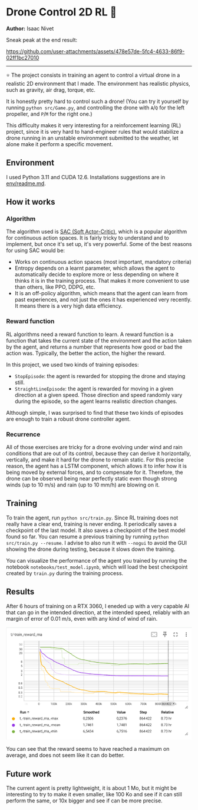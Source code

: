 # Drone Control 2D RL 🚁

**Author:** Isaac Nivet

Sneak peak at the end result:

https://github.com/user-attachments/assets/478e57de-5fc4-4633-86f9-02ff1bc27010

---

⭐ The project consists in training an agent to control a virtual drone in a realistic 2D environment that I made. The environment has realistic physics, such as gravity, air drag, torque, etc.

It is honestly pretty hard to control such a drone! (You can try it yourself by running `python src/Game.py`, and controlling the drone with `A`/`Q` for the left propeller, and `P`/`M` for the right one.)

This difficulty makes it very interesting for a reinforcement learning (RL) project, since it is very hard to hand-engineer rules that would stabilize a drone running in an unstable environment submitted to the weather, let alone make it perform a specific movement.

## Environment

I used Python 3.11 and CUDA 12.6. Installations suggestions are in [env/readme.md](env/readme.md).

## How it works

### Algorithm

The algorithm used is [SAC (Soft Actor-Critic)](https://spinningup.openai.com/en/latest/algorithms/sac.html), which is a popular algorithm for continuous action spaces. It is fairly tricky to understand and to implement, but once it's set up, it's very powerful. Some of the best reasons for using SAC would be:

- Works on continuous action spaces (most important, mandatory criteria)
- Entropy depends on a learnt parameter, which allows the agent to automatically decide to explore more or less depending on where it thinks it is in the training process. That makes it more convenient to use than others, like PPO, DDPG, etc.
- It is an off-policy algorithm, which means that the agent can learn from past experiences, and not just the ones it has experienced very recently. It means there is a very high data efficiency.

### Reward function

RL algorithms need a reward function to learn. A reward function is a function that takes the current state of the environment and the action taken by the agent, and returns a number that represents how good or bad the action was. Typically, the better the action, the higher the reward.

In this project, we used two kinds of training episodes:

- `StopEpisode`: the agent is rewarded for stopping the drone and staying still.
- `StraightLineEpisode`: the agent is rewarded for moving in a given direction at a given speed. Those direction and speed randomly vary during the episode, so the agent learns realistic direction changes.

Although simple, I was surprised to find that these two kinds of episodes are enough to train a robust drone controller agent.

### Recurrence

All of those exercises are tricky for a drone evolving under wind and rain conditions that are out of its control, because they can derive it horizontally, vertically, and make it hard for the drone to remain static. For this precise reason, the agent has a LSTM component, which allows it to infer how it is being moved by external forces, and to compensate for it. Therefore, the drone can be observed being near perfectly static even though strong winds (up to 10 m/s) and rain (up to 10 mm/h) are blowing on it.

## Training

To train the agent, run `python src/train.py`. Since RL training does not really have a clear end, training is never ending. It periodically saves a checkpoint of the last model. It also saves a checkpoint of the best model found so far. You can resume a previous training by running `python src/train.py --resume`. I advise to also run it with `--nogui` to avoid the GUI showing the drone during testing, because it slows down the training.

You can visualize the performance of the agent you trained by running the notebook `notebooks/test_model.ipynb`, which will load the best checkpoint created by `train.py` during the training process.

## Results

After 6 hours of training on a RTX 3060, I eneded up with a very capable AI that can go in the intended direction, at the intended speed, reliably with an margin of error of 0.01 m/s, even with any kind of wind of rain.

![Screenshot of Tensorboard showing the training reward over time](img/tensorboard-train-reward-ma.png)

You can see that the reward seems to have reached a maximum on average, and does not seem like it can do better.

## Future work

The current agent is pretty lightweight, it is about 1 Mo, but it might be interesting to try to make it even smaller, like 100 Ko and see if it can still perform the same, or 10x bigger and see if can be more precise.
